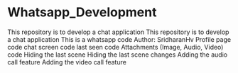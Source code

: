 # Whatsapp_Development
This repository is to develop a chat application
This repository is to develop a chat application
This is a whatsapp code
Author: SridharanHv
Profile page code
chat screen code
last seen code
Attachments (Image, Audio, Video) code
Hiding the last scene
Hiding the last scene changes
Adding the audio call feature
Adding the video call feature
